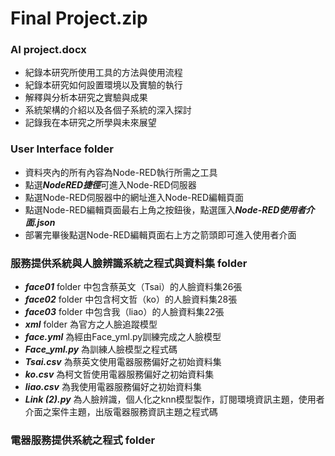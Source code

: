 # Final Project.zip
### AI project.docx
* 紀錄本研究所使用工具的方法與使用流程
* 紀錄本研究如何設置環境以及實驗的執行
* 解釋與分析本研究之實驗與成果
* 系統架構的介紹以及各個子系統的深入探討
* 記錄我在本研究之所學與未來展望
### User Interface folder
* 資料夾內的所有內容為Node-RED執行所需之工具
* 點選***NodeRED捷徑***可進入Node-RED伺服器
* 點選Node-RED伺服器中的網址進入Node-RED編輯頁面
* 點選Node-RED編輯頁面最右上角之按鈕後，點選匯入***Node-RED使用者介面.json***
* 部署完畢後點選Node-RED編輯頁面右上方之箭頭即可進入使用者介面
### 服務提供系統與人臉辨識系統之程式與資料集 folder
* ***face01*** folder 中包含蔡英文（Tsai）的人臉資料集26張
* ***face02*** folder 中包含柯文哲（ko）的人臉資料集28張
* ***face03*** folder 中包含我（liao）的人臉資料集22張
* ***xml*** folder 為官方之人臉追蹤模型
* ***face.yml*** 為經由Face_yml.py訓練完成之人臉模型
* ***Face_yml.py*** 為訓練人臉模型之程式碼
* ***Tsai.csv*** 為蔡英文使用電器服務偏好之初始資料集
* ***ko.csv*** 為柯文哲使用電器服務偏好之初始資料集
* ***liao.csv*** 為我使用電器服務偏好之初始資料集
* ***Link (2).py*** 為人臉辨識，個人化之knn模型製作，訂閱環境資訊主題，使用者介面之案件主題，出版電器服務資訊主題之程式碼
### 電器服務提供系統之程式 folder

